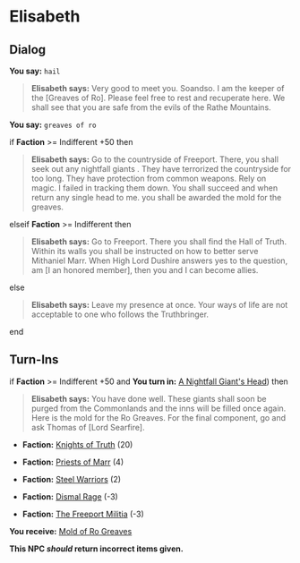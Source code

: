 # Elisabeth
## Dialog

**You say:** `hail`



>**Elisabeth says:** Very good to meet you. Soandso.  I am the keeper of the [Greaves of Ro].  Please feel free to rest and recuperate here.  We shall see that you are safe from the evils of the Rathe Mountains.

**You say:** `greaves of ro`



if **Faction** >= Indifferent +50 then



>**Elisabeth says:** Go to the countryside of Freeport.  There, you shall seek out any nightfall giants .  They have terrorized the countryside for too long.  They have protection from common weapons.  Rely on magic.  I failed in tracking them down.  You shall succeed and when return any single head to me. you shall be awarded the mold for the greaves.


elseif **Faction** >= Indifferent then



>**Elisabeth says:** Go to Freeport.  There you shall find the Hall of Truth.  Within its walls you shall be instructed on how to better serve Mithaniel Marr.  When High Lord Dushire answers yes to the question, am [I an honored member], then you and I can become allies.




else



>**Elisabeth says:** Leave my presence at once. Your ways of life are not acceptable to one who follows the Truthbringer.

end

## Turn-Ins




if **Faction** >= Indifferent +50 and  **You turn in:** [A Nightfall Giant's Head](/item/12313)) then


>**Elisabeth says:** You have done well.  These giants shall soon be purged from the Commonlands and the inns will be filled once again.  Here is the mold for the Ro Greaves.  For the final component, go and ask Thomas of [Lord Searfire].


* __Faction:__ [Knights of Truth](/faction/281) (20)


* __Faction:__ [Priests of Marr](/faction/362) (4)


* __Faction:__ [Steel Warriors](/faction/311) (2)


* __Faction:__ [Dismal Rage](/faction/271) (-3)


* __Faction:__ [The Freeport Militia](/faction/330) (-3)


 **You receive:**  [Mold of Ro Greaves](/item/12303) 

**This NPC *should* return incorrect items given.**





